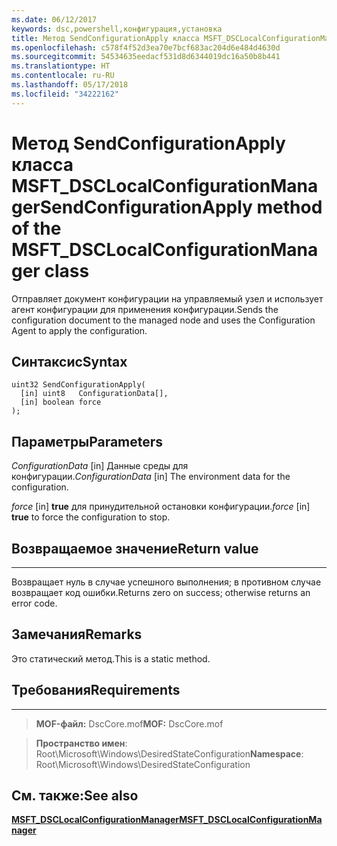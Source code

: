 ```yaml
---
ms.date: 06/12/2017
keywords: dsc,powershell,конфигурация,установка
title: Метод SendConfigurationApply класса MSFT_DSCLocalConfigurationManager
ms.openlocfilehash: c578f4f52d3ea70e7bcf683ac204d6e484d4630d
ms.sourcegitcommit: 54534635eedacf531d8d6344019dc16a50b8b441
ms.translationtype: HT
ms.contentlocale: ru-RU
ms.lasthandoff: 05/17/2018
ms.locfileid: "34222162"
---
```

# <a name="sendconfigurationapply-method-of-the-msftdsclocalconfigurationmanager-class"></a><span data-ttu-id="7778a-103">Метод SendConfigurationApply класса MSFT_DSCLocalConfigurationManager</span><span class="sxs-lookup"><span data-stu-id="7778a-103">SendConfigurationApply method of the MSFT_DSCLocalConfigurationManager class</span></span>

<span data-ttu-id="7778a-104">Отправляет документ конфигурации на управляемый узел и использует агент конфигурации для применения конфигурации.</span><span class="sxs-lookup"><span data-stu-id="7778a-104">Sends the configuration document to the managed node and uses the Configuration Agent to apply the configuration.</span></span>

<a name="syntax"></a><span data-ttu-id="7778a-105">Синтаксис</span><span class="sxs-lookup"><span data-stu-id="7778a-105">Syntax</span></span>
------

```mof
uint32 SendConfigurationApply(
  [in] uint8   ConfigurationData[],
  [in] boolean force
);
```

<a name="parameters"></a><span data-ttu-id="7778a-106">Параметры</span><span class="sxs-lookup"><span data-stu-id="7778a-106">Parameters</span></span>
----------

<span data-ttu-id="7778a-107">*ConfigurationData* \[in\] Данные среды для конфигурации.</span><span class="sxs-lookup"><span data-stu-id="7778a-107">*ConfigurationData* \[in\] The environment data for the configuration.</span></span>

<span data-ttu-id="7778a-108">*force* \[in\] **true** для принудительной остановки конфигурации.</span><span class="sxs-lookup"><span data-stu-id="7778a-108">*force* \[in\] **true** to force the configuration to stop.</span></span>

## <a name="return-value"></a><span data-ttu-id="7778a-109">Возвращаемое значение</span><span class="sxs-lookup"><span data-stu-id="7778a-109">Return value</span></span>
------------

<span data-ttu-id="7778a-110">Возвращает нуль в случае успешного выполнения; в противном случае возвращает код ошибки.</span><span class="sxs-lookup"><span data-stu-id="7778a-110">Returns zero on success; otherwise returns an error code.</span></span>

## <a name="remarks"></a><span data-ttu-id="7778a-111">Замечания</span><span class="sxs-lookup"><span data-stu-id="7778a-111">Remarks</span></span>

<span data-ttu-id="7778a-112">Это статический метод.</span><span class="sxs-lookup"><span data-stu-id="7778a-112">This is a static method.</span></span>

## <a name="requirements"></a><span data-ttu-id="7778a-113">Требования</span><span class="sxs-lookup"><span data-stu-id="7778a-113">Requirements</span></span>
------------
><span data-ttu-id="7778a-114">**MOF-файл:** DscCore.mof</span><span class="sxs-lookup"><span data-stu-id="7778a-114">**MOF:** DscCore.mof</span></span>

><span data-ttu-id="7778a-115">**Пространство имен**: Root\Microsoft\Windows\DesiredStateConfiguration</span><span class="sxs-lookup"><span data-stu-id="7778a-115">**Namespace**: Root\Microsoft\Windows\DesiredStateConfiguration</span></span>


## <a name="see-also"></a><span data-ttu-id="7778a-116">См. также:</span><span class="sxs-lookup"><span data-stu-id="7778a-116">See also</span></span>


[<span data-ttu-id="7778a-117">**MSFT_DSCLocalConfigurationManager**</span><span class="sxs-lookup"><span data-stu-id="7778a-117">**MSFT_DSCLocalConfigurationManager**</span></span>](msft-dsclocalconfigurationmanager.md)